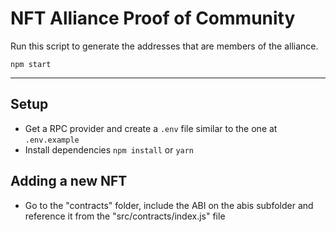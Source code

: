 # NFT Alliance Proof of Community

Run this script to generate the addresses that are members of the alliance.

`npm start`

----

## Setup
- Get a RPC provider and create a `.env` file similar to the one at `.env.example`
- Install dependencies `npm install` or `yarn`

## Adding a new NFT

- Go to the "contracts" folder, include the ABI on the abis subfolder and reference it from the "src/contracts/index.js" file
